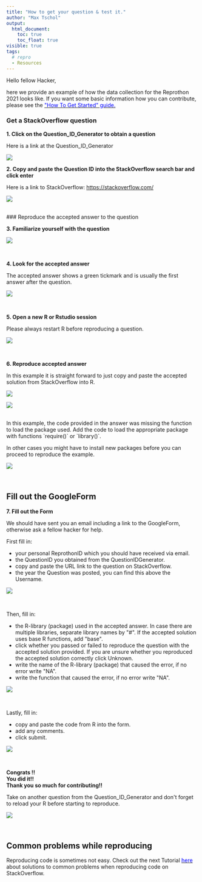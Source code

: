 ```yaml
---
title: "How to get your question & test it."
author: "Max Tschol"
output:
  html_document:
    toc: true
    toc_float: true
visible: true
tags:
  # repro
  - Resources
---
```


Hello fellow Hacker,  

here we provide an example of how the data collection for the Reprothon 2021 looks like. If you want some basic information how you can contribute, please see the [<span style="color: blue">"How To Get Started" guide.</span>](https://aberdeenstudygroup.github.io/studyGroup/Reprothon2021/Misc_resources/How_to_get_started_Reprothon2021/)


### Get a StackOverflow question

**1. Click on the Question_ID_Generator to obtain a question**  

Here is a link at the Question_ID_Generator

<p align=centre>
<img src="../images/confused_cat1.jpg" style="max-width:100%;">
</p>

**2. Copy and paste the Question ID into the StackOverflow search bar and click enter**  

Here is a link to StackOverflow: <https://stackoverflow.com/>


<p align=centre>
<img src="../images/stack_example2.png" style="max-width:100%;">
</p>

<br>
### Reproduce the accepted answer to the question

**3. Familiarize yourself with the question**  

<p align=centre>
<img src="../images/stack_example3.png" style="max-width:100%;">
</p>
<br>

**4. Look for the accepted answer**  

The accepted answer shows a green tickmark and is usually the first answer after the question.

<p align=centre>
<img src="../images/stack_example4.png" style="max-width:100%;">
</p>
<br>

**5. Open a new R or Rstudio session**  

Please always restart R before reproducing a question.

<p align=centre>
<img src="../images/open_r.png" style="max-width:100%;">
</p>
<br>

**6. Reproduce accepted answer**  

In this example it is straight forward to just copy and paste the accepted solution from StackOverflow into R.

<p align=centre>
<img src="../images/copy_paste_stack.png" style="max-width:100%;">
</p>

<p align=centre>
<img src="../images/copy_paste_stack_r.png" style="max-width:100%;">
</p>
<br>
In this example, the code provided in the answer was missing the function to load the package used. Add the code to load the appropriate package with functions `require()` or `library()`.

In other cases you might have to install new packages before you can proceed to reproduce the example.
<br>

<p align=centre>
<img src="../images/r_pass.png" style="max-width:100%;">
</p>
<br>

## Fill out the GoogleForm 

**7. Fill out the Form**  

We should have sent you an email including a link to the GoogleForm, otherwise ask a fellow hacker for help.  

First fill in:  
- your personal ReprothonID which you should have received via email.   
- the QuestionID you obtained from the QuestionIDGenerator.  
- copy and paste the URL link to the question on StackOverflow.  
- the year the Question was posted, you can find this above the Username.  

<p align=centre>
<img src="../images/fill_gform1.png" style="max-width:100%;">
</p>
<br>

Then, fill in:  

- the R-library (package) used in the accepted answer. In case there are multiple libraries, separate library names by "#". If the accepted solution uses base R functions, add "base".  
- click whether you passed or failed to reproduce the question with the accepted solution provided. If you are unsure whether you reproduced the accepted solution correctly click Unknown.  
- write the name of the R-library (package) that caused the error, if no error write "NA".  
- write the function that caused the error, if no error write "NA".  

<p align=centre>
<img src="../images/fill_gform2.png" style="max-width:100%;">
</p>
<br>

Lastly, fill in:   
- copy and paste the code from R into the form.  
- add any comments.  
- click submit.  
 
 
<p align=centre>
<img src="../images/fill_gform3.png" style="max-width:70%;">
</p>
<br>

**Congrats !!**  
**You did it!!**  
**Thank you so much for contributing!!**   

Take on another question from the Question_ID_Generator and don't forget to reload your R before starting to reproduce.  

<p align=centre>
<img src="../images/submit2.png" style="max-width:70%;">
</p>
<br>

## Common problems while reproducing  

Reproducing code is sometimes not easy. Check out the next Tutorial [<span style="color: blue">here</span>](link) about solutions to common problems when reproducing code on StackOverflow.  
